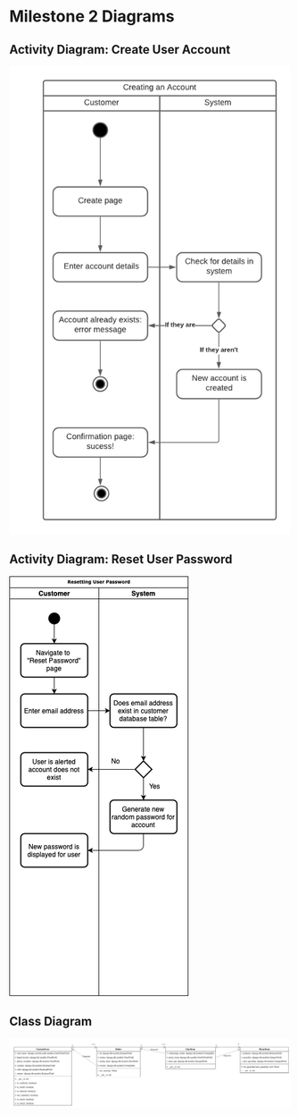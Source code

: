 # Milestone 2 Diagrams

## Activity Diagram: Create User Account

![Jira Board](diagrams/activity-diagram-create-user-account.png)


## Activity Diagram: Reset User Password

![Flow Chart](diagrams/activity-diagram-reset-password.png)


## Class Diagram

![Product Backlog](diagrams/class-diagram.png)
